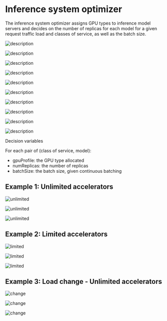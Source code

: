 # Inference system optimizer

The inference system optimizer assigns GPU types to inference model servers and decides on the number of replicas for each model for a given request traffic load and classes of service, as well as the batch size.

![description](docs/figs/problem-scope.png)

![description](docs/figs/timing-definitions.png)

![description](docs/figs/request-batching.png)

![description](docs/figs/token-time-fitting.png)

![description](docs/figs/modeling-batching.png)

![description](docs/figs/qn-model.png)

![description](docs/figs/system-occupancy.png)

![description](docs/figs/impact-batch.png)

![description](docs/figs/target-waiting.png)

![description](docs/figs/target-service.png)

Decision variables

For each pair of (class of service, model):

- gpuProfile: the GPU type allocated
- numReplicas: the number of replicas
- batchSize: the batch size, given continuous batching

## Example 1: Unlimited accelerators

![unlimited](docs/cases/unlimited/assignment.png)

![unlimited](docs/cases/unlimited/cost.png)

![unlimited](docs/cases/unlimited/figs.png)

## Example 2: Limited accelerators

![limited](docs/cases/limited/assignment.png)

![limited](docs/cases/limited/cost.png)

![limited](docs/cases/limited/figs.png)

## Example 3: Load change - Unlimited accelerators

![change](docs/cases/change/assignment.png)

![change](docs/cases/change/cost.png)

![change](docs/cases/change/figs.png)
